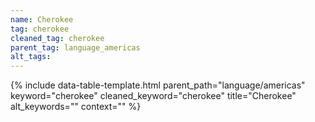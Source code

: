 ```yaml
---
name: Cherokee
tag: cherokee
cleaned_tag: cherokee
parent_tag: language_americas
alt_tags: 
---
```


{% include data-table-template.html 
  parent_path="language/americas" 
  keyword="cherokee" 
  cleaned_keyword="cherokee" 
  title="Cherokee"
  alt_keywords=""
  context=""
%}


